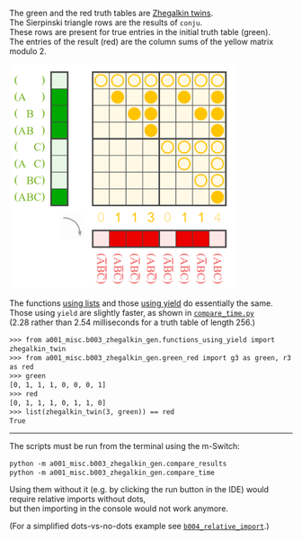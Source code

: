 The green and the red truth tables are [Zhegalkin twins](https://en.wikiversity.org/wiki/Zhegalkin_matrix).<br>
The Sierpinski triangle rows are the results of `conju`.<br>
These rows are present for true entries in the initial truth table (green).<br>
The entries of the result (red) are the column sums of the yellow matrix modulo 2.

<a href="https://commons.wikimedia.org/wiki/File:ANF_to_0111_0110.svg">
    <img src="_img/ANF_to_0111_0110.svg" width="400">
</a>


The functions [using lists](functions_using_lists.py) and those [using yield](functions_using_yield.py) do essentially the same.<br>
Those using `yield` are slightly faster,
as shown in [`compare_time.py`](compare_time.py)<br>
(2.28 rather than 2.54 milliseconds for a truth table of length 256.)

```pycon
>>> from a001_misc.b003_zhegalkin_gen.functions_using_yield import zhegalkin_twin
>>> from a001_misc.b003_zhegalkin_gen.green_red import g3 as green, r3 as red
>>> green
[0, 1, 1, 1, 0, 0, 0, 1]
>>> red
[0, 1, 1, 1, 0, 1, 1, 0]
>>> list(zhegalkin_twin(3, green)) == red
True
```

----

The scripts must be run from the terminal using the m-Switch:

```
python -m a001_misc.b003_zhegalkin_gen.compare_results
python -m a001_misc.b003_zhegalkin_gen.compare_time
```

Using them without it (e.g. by clicking the run button in the IDE) would require relative imports without dots,<br>
but then importing in the console would not work anymore.

(For a simplified dots-vs-no-dots example see [`b004_relative_import`](../b004_relative_import).)
